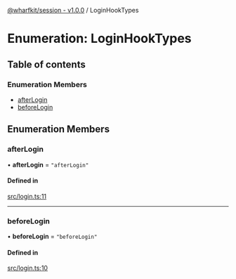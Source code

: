 [@wharfkit/session - v1.0.0](/docs/testREADME.md) / LoginHookTypes

# Enumeration: LoginHookTypes

## Table of contents

### Enumeration Members

- [afterLogin](/docs/testenums/LoginHookTypes.md#afterlogin)
- [beforeLogin](/docs/testenums/LoginHookTypes.md#beforelogin)

## Enumeration Members

### afterLogin

• **afterLogin** = ``"afterLogin"``

#### Defined in

[src/login.ts:11](https://github.com/wharfkit/session/blob/3f0b05c/src/login.ts#L11)

___

### beforeLogin

• **beforeLogin** = ``"beforeLogin"``

#### Defined in

[src/login.ts:10](https://github.com/wharfkit/session/blob/3f0b05c/src/login.ts#L10)
